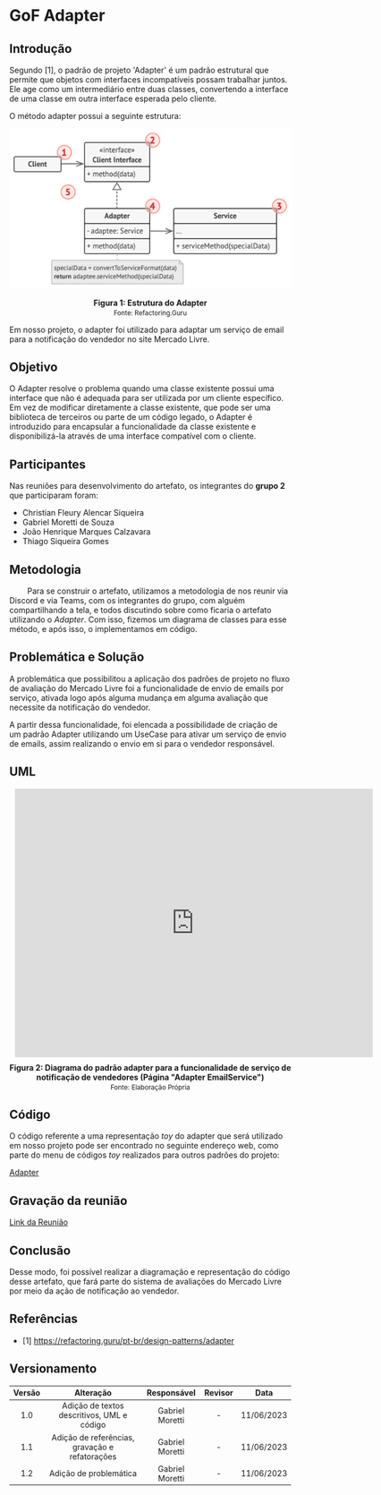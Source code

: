 # GoF Adapter

## Introdução

Segundo [1], o padrão de projeto 'Adapter' é um padrão estrutural que permite que objetos com interfaces incompatíveis possam trabalhar juntos. Ele age como um intermediário entre duas classes, convertendo a interface de uma classe em outra interface esperada pelo cliente.

O método adapter possui a seguinte estrutura:

![imagem 1](../../Assets/PadroesDeProjeto/EstruturaAdapter.png)

<center> <figcaption>
    <b>Figura 1:
     Estrutura do Adapter</b>
    <br><small>Fonte: Refactoring.Guru</small>
</figcaption> </center>

Em nosso projeto, o adapter foi utilizado para adaptar um serviço de email para a notificação do vendedor no site Mercado Livre.

## Objetivo

O Adapter resolve o problema quando uma classe existente possui uma interface que não é adequada para ser utilizada por um cliente específico. Em vez de modificar diretamente a classe existente, que pode ser uma biblioteca de terceiros ou parte de um código legado, o Adapter é introduzido para encapsular a funcionalidade da classe existente e disponibilizá-la através de uma interface compatível com o cliente.

## Participantes

Nas reuniões para desenvolvimento do artefato, os integrantes do **grupo 2** que participaram foram:

- Christian Fleury Alencar Siqueira
- Gabriel Moretti de Souza
- João Henrique Marques Calzavara
- Thiago Siqueira Gomes

## Metodologia

&emsp;&emsp; Para se construir o artefato, utilizamos a metodologia de nos reunir via Discord e via Teams, com os integrantes do grupo, com alguém compartilhando a tela, e todos discutindo sobre como ficaria o artefato utilizando o _Adapter_. Com isso, fizemos um diagrama de classes para esse método, e após isso, o implementamos em código.

## Problemática e Solução

A problemática que possibilitou a aplicação dos padrões de projeto no fluxo de avaliação do Mercado Livre foi a funcionalidade de envio de emails por serviço, ativada logo após alguma mudança em alguma avaliação que necessite da notificação do vendedor.

A partir dessa funcionalidade, foi elencada a possibilidade de criação de um padrão Adapter utilizando um UseCase para ativar um serviço de envio de emails, assim realizando o envio em si para o vendedor responsável.

## UML

<div style="width: 640px; height: 480px; margin: 10px; position: relative;"><iframe allowfullscreen frameborder="0" style="width:640px; height:480px" src="https://lucid.app/documents/embedded/51ebca88-4c3e-4a16-8962-68fb315e975d" id="74l6spzfI3qV"></iframe></div>


<center> <figcaption>
    <b>Figura 2: Diagrama do padrão adapter para a funcionalidade de serviço de notificação de vendedores (Página "Adapter EmailService")</b>
    <br><small>Fonte: Elaboração Própria</small>
</figcaption> </center>

## Código 

O código referente a uma representação _toy_ do adapter que será utilizado em nosso projeto pode ser encontrado no seguinte endereço web, como parte do menu de códigos _toy_ realizados para outros padrões do projeto:

[Adapter](https://github.com/UnBArqDsw2023-1/2023.1_G2_ProjetoMercadoLivre/tree/design-patterns/src/adapter)

## Gravação da reunião

[Link da Reunião](https://www.youtube.com/watch?v=wuYSZUKnArc)

## Conclusão

Desse modo, foi possível realizar a diagramação e representação do código desse artefato, que fará parte do sistema de avaliações do Mercado Livre por meio da ação de notificação ao vendedor.

## Referências

- [1] https://refactoring.guru/pt-br/design-patterns/adapter

## Versionamento

| Versão |                  Alteração                   |    Responsável     |      Revisor       | Data  |
| :----: | :------------------------------------------: | :----------------: | :----------------: | :---: |
|  1.0   | Adição de textos descritivos, UML e código | Gabriel Moretti |  -   | 11/06/2023 |
|  1.1   | Adição de referências, gravação e refatorações | Gabriel Moretti |  -   | 11/06/2023 |
|  1.2   | Adição de problemática | Gabriel Moretti |  -   | 11/06/2023 |